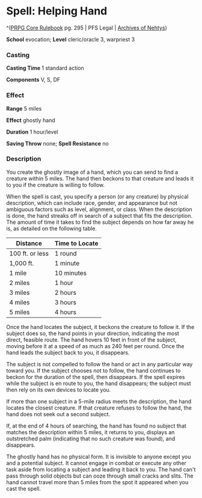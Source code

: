 # Spell: Helping Hand

^([PRPG Core Rulebook][ss-helping-hand] pg. 295 | PFS Legal | [Archives of Nehtys][sn-helping-hand])

**School** evocation; **Level** cleric/oracle 3, warpriest 3

### Casting

**Casting Time** 1 standard action  

**Components** V, S, DF

### Effect

**Range** 5 miles  

**Effect** ghostly hand  

**Duration** 1 hour/level  

**Saving Throw** none; **Spell Resistance** no

### Description

You create the ghostly image of a hand, which you can send to find a creature within 5 miles. The hand then beckons to that creature and leads it to you if the creature is willing to follow.  

When the spell is cast, you specify a person (or any creature) by physical description, which can include race, gender, and appearance but not ambiguous factors such as level, alignment, or class. When the description is done, the hand streaks off in search of a subject that fits the description. The amount of time it takes to find the subject depends on how far away he is, as detailed on the following table.  

**Distance**| **Time to Locate**  
---|---  
100 ft. or less| 1 round  
1,000 ft.| 1 minute  
1 mile| 10 minutes  
2 miles| 1 hour  
3 miles| 2 hours  
4 miles| 3 hours  
5 miles| 4 hours  

Once the hand locates the subject, it beckons the creature to follow it. If the subject does so, the hand points in your direction, indicating the most direct, feasible route. The hand hovers 10 feet in front of the subject, moving before it at a speed of as much as 240 feet per round. Once the hand leads the subject back to you, it disappears.  

The subject is not compelled to follow the hand or act in any particular way toward you. If the subject chooses not to follow, the hand continues to beckon for the duration of the spell, then disappears. If the spell expires while the subject is en route to you, the hand disappears; the subject must then rely on its own devices to locate you.  

If more than one subject in a 5-mile radius meets the description, the hand locates the closest creature. If that creature refuses to follow the hand, the hand does not seek out a second subject.  

If, at the end of 4 hours of searching, the hand has found no subject that matches the description within 5 miles, it returns to you, displays an outstretched palm (indicating that no such creature was found), and disappears.  

The ghostly hand has no physical form. It is invisible to anyone except you and a potential subject. It cannot engage in combat or execute any other task aside from locating a subject and leading it back to you. The hand can't pass through solid objects but can ooze through small cracks and slits. The hand cannot travel more than 5 miles from the spot it appeared when you cast the spell.

[ss-helping-hand]: http://paizo.com/pathfinderRPG/v57
[sn-helping-hand]: http://www.archivesofnethys.com/SpellDisplay.aspx?ItemName=Helping%20Hand